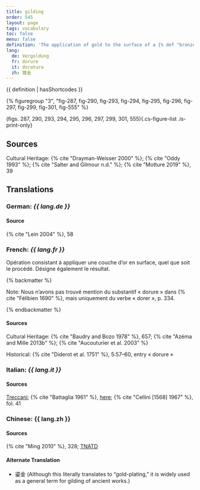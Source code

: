 ```yaml
---
title: gilding
order: 545
layout: page
tags: vocabulary
toc: false
menu: false
definition: 'The application of gold to the surface of a {% def "bronze" %} sculpture. This can be achieved by a variety of methods. Traditionally gilding was mainly undertaken using leaf gilding or mercury gilding. Starting in the nineteenth century, electrochemical plating or deposition began to be used, as well as gold powder paint or wax. See [I.7](/vol-1/7/).'
lang:
  de: Vergoldung
  fr: dorure
  it: doratura
  zh: 镀金
---
```


{{ definition | hasShortcodes }}

{% figuregroup "3", "fig-287, fig-290, fig-293, fig-294, fig-295, fig-296, fig-297, fig-299, fig-301, fig-555" %}

(figs. 287, 290, 293, 294, 295, 296, 297, 299, 301, 555){.cs-figure-list .is-print-only}

## Sources

Cultural Heritage: {% cite "Drayman-Weisser 2000" %}; {% cite "Oddy 1993" %}; {% cite "Salter and Gilmour n.d." %}; {% cite "Motture 2019" %}, 39

## Translations

<div class="accordion">

### **German**: *{{ lang.de }}*

#### Source

{% cite "Lein 2004" %}, 58

### **French**: *{{ lang.fr }}*

Opération consistant à appliquer une couche d’or en surface, quel que soit le procédé. Désigne également le résultat.

{% backmatter %}

Note: Nous n’avons pas trouvé mention du substantif « dorure » dans {% cite "Félibien 1690" %}, mais uniquement du verbe « dorer », p. 334.

{% endbackmatter %}

#### Sources

Cultural Heritage: {% cite "Baudry and Bozo 1978" %}, 657; {% cite "Azéma and Mille 2013b" %}; {% cite "Aucouturier et al. 2003" %}

Historical: {% cite "Diderot et al. 1751" %}, 5:57–60, entry « dorure »

### **Italian**: *{{ lang.it }}*

#### Sources

[Treccani](http://www.treccani.it/vocabolario/doratura/); {% cite "Battaglia 1961" %}, [here](http://www.gdli.it/pdf_viewer/Scripts/pdf.js/web/viewer.asp?file=/PDF/GDLI04/GDLI_04_ocr_970.pdf&parola=doratura); {% cite "Cellini [1568] 1967" %}, fol. 41

### **Chinese**: {{ lang.zh }}

#### Sources

{% cite "Ming 2010" %}, 328; [TNATD](https://terms.naer.edu.tw/detail/633619/?index=1)

#### Alternate Translation

- 鎏金 (Although this literally translates to “gold-plating,” it is widely used as a general term for gilding of ancient works.)

</div>
